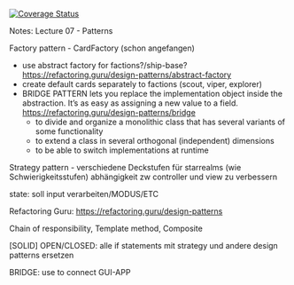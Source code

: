 [![Coverage Status](https://coveralls.io/repos/github/kikkel/se/badge.svg?branch=main)](https://coveralls.io/github/kikkel/se?branch=main)


Notes:
Lecture 07 - Patterns

Factory pattern - CardFactory (schon angefangen)
  - use abstract factory for factions?/ship-base? 
    https://refactoring.guru/design-patterns/abstract-factory
  - create default cards separately to factions (scout, viper, explorer) 
  - BRIDGE PATTERN lets you replace the implementation object inside the abstraction. It’s as easy as assigning a new value to a field.
    https://refactoring.guru/design-patterns/bridge
    - to divide and organize a monolithic class that has several variants of some functionality
    - to extend a class in several orthogonal (independent) dimensions
    - to be able to switch implementations at runtime
  

Strategy pattern - verschiedene Deckstufen für starrealms (wie Schwierigkeitsstufen) abhängigkeit zw controller und view zu verbessern

state: soll input verarbeiten/MODUS/ETC

Refactoring Guru: https://refactoring.guru/design-patterns

Chain of responsibility,
Template method,
Composite


[SOLID] OPEN/CLOSED: alle if statements mit strategy und andere design patterns ersetzen




BRIDGE: use to connect GUI-APP
